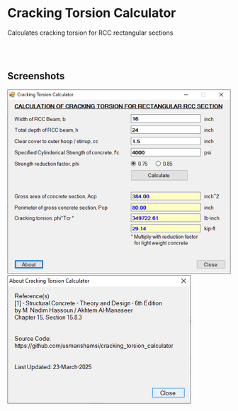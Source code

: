 # Cracking Torsion Calculator
Calculates cracking torsion for RCC rectangular sections

<br><br>

## Screenshots

![Screenshot1](MainForm.png "Main Form")
<br>
![Screenshot2](AboutForm.png "About Form")